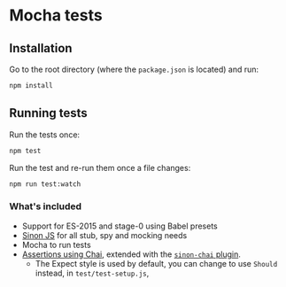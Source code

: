 # Mocha tests

## Installation

Go to the root directory (where the `package.json` is located) and run:

```bash
npm install
```

## Running tests

Run the tests once:

```bash
npm test
```

Run the test and re-run them once a file changes:

```bash
npm run test:watch
```

### What's included

* Support for ES-2015 and stage-0 using Babel presets
* [Sinon JS](http://sinonjs.org/) for all stub, spy and mocking needs
* Mocha to run tests
* [Assertions using Chai]((http://chaijs.com/api/bdd)), extended with the
  [`sinon-chai` plugin](https://github.com/domenic/sinon-chai).
  * The Expect style is used by default,
  you can change to use `Should` instead, in `test/test-setup.js`,